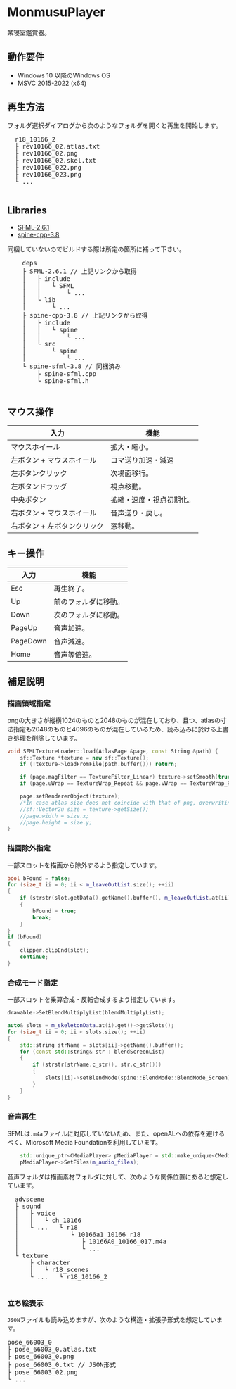 # MonmusuPlayer
某寝室鑑賞器。

## 動作要件
- Windows 10 以降のWindows OS
- MSVC 2015-2022 (x64)
## 再生方法
フォルダ選択ダイアログから次のようなフォルダを開くと再生を開始します。

<pre>
  r18_10166_2
  ├ rev10166_02.atlas.txt
  ├ rev10166_02.png
  ├ rev10166_02.skel.txt
  ├ rev10166_022.png
  ├ rev10166_023.png
  └ ...
  </pre>

## Libraries
- [SFML-2.6.1](https://www.sfml-dev.org/download/sfml/2.6.1/)
- [spine-cpp-3.8](https://github.com/EsotericSoftware/spine-runtimes/tree/3.8)

同梱していないのでビルドする際は所定の箇所に補って下さい。
  <pre>
    deps
    ├ SFML-2.6.1 // 上記リンクから取得
    │   ├ include
    │   │   └ SFML
    │   │       └ ...
    │   └ lib
    │       └ ...
    ├ spine-cpp-3.8 // 上記リンクから取得
    │   ├ include
    │   │   └ spine
    │   │       └ ...
    │   └ src
    │       └ spine
    │           └ ...
    └ spine-sfml-3.8 // 同梱済み
        ├ spine-sfml.cpp
        └ spine-sfml.h
  </pre>

  ## マウス操作
| 入力  | 機能  |
| --- | --- |
| マウスホイール | 拡大・縮小。 |
| 左ボタン + マウスホイール | コマ送り加速・減速 |
| 左ボタンクリック | 次場面移行。 |
| 左ボタンドラッグ | 視点移動。 |
| 中央ボタン | 拡縮・速度・視点初期化。 |
| 右ボタン + マウスホイール | 音声送り・戻し。 |
| 右ボタン + 左ボタンクリック | 窓移動。 |
## キー操作
| 入力  | 機能  |
| --- | --- |
| Esc | 再生終了。 |
| Up | 前のフォルダに移動。 |
| Down | 次のフォルダに移動。 |
| PageUp | 音声加速。 |
| PageDown | 音声減速。 |
| Home | 音声等倍速。 |  
## 補足説明
### 描画領域指定
pngの大きさが縦横1024のものと2048のものが混在しており、且つ、atlasの寸法指定も2048のものと4096のものが混在しているため、読み込みに於ける上書き処理を削除しています。
```cpp
void SFMLTextureLoader::load(AtlasPage &page, const String &path) {
	sf::Texture *texture = new sf::Texture();
	if (!texture->loadFromFile(path.buffer())) return;

	if (page.magFilter == TextureFilter_Linear) texture->setSmooth(true);
	if (page.uWrap == TextureWrap_Repeat && page.vWrap == TextureWrap_Repeat) texture->setRepeated(true);

	page.setRendererObject(texture);
	/*In case atlas size does not coincide with that of png, overwriting will collapse the layout.*/
	//sf::Vector2u size = texture->getSize();
	//page.width = size.x;
	//page.height = size.y;
}
```

### 描画除外指定
一部スロットを描画から除外するよう指定しています。
```cpp
bool bFound = false;
for (size_t ii = 0; ii < m_leaveOutList.size(); ++ii)
{
	if (strstr(slot.getData().getName().buffer(), m_leaveOutList.at(ii).c_str()))
	{
		bFound = true;
		break;
	}
}
if (bFound)
{
	clipper.clipEnd(slot);
	continue;
}
```
### 合成モード指定
一部スロットを乗算合成・反転合成するよう指定しています。
```cpp
drawable->SetBlendMultiplyList(blendMultiplyList);

auto& slots = m_skeletonData.at(i).get()->getSlots();
for (size_t ii = 0; ii < slots.size(); ++ii)
{
	std::string strName = slots[ii]->getName().buffer();
	for (const std::string& str : blendScreenList)
	{
		if (strstr(strName.c_str(), str.c_str()))
		{
			slots[ii]->setBlendMode(spine::BlendMode::BlendMode_Screen);
		}
	}
}
```
### 音声再生
SFMLは`.m4a`ファイルに対応していないため、また、openALへの依存を避けるべく、Microsoft Media Foundationを利用しています。
``` cpp
	std::unique_ptr<CMediaPlayer> pMediaPlayer = std::make_unique<CMediaPlayer>(m_window->getSystemHandle());
	pMediaPlayer->SetFiles(m_audio_files);
```
音声フォルダは描画素材フォルダに対して、次のような関係位置にあると想定しています。
<pre>
  advscene
  ├ sound
  │   ├ voice
  │   │   └ ch_10166
  │   └ ...   └ r18
  │              └ 10166a1_10166_r18
  │                 ├ 10166A0_10166_017.m4a
  │                 └ ...
  └ texture
      ├ character
      │   └ r18_scenes
      └ ...   └ r18_10166_2
  </pre>
### 立ち絵表示
`JSON`ファイルも読み込めますが、次のような構造・拡張子形式を想定しています。
<pre>
pose_66003_0
├ pose_66003_0.atlas.txt
├ pose_66003_0.png
├ pose_66003_0.txt // JSON形式
├ pose_66003_02.png
└ ...
</pre>
